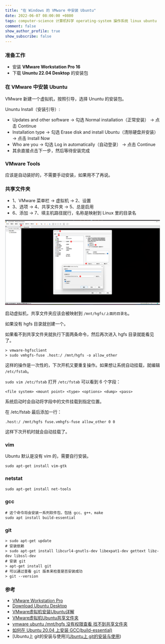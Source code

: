 ```yaml
---
title: "在 Windows 的 VMware 中安装 Ubuntu"
date: 2022-06-07 08:00:00 +0800
tags: computer-science 计算机科学 operating-system 操作系统 linux ubuntu
comment: false
show_author_profile: true
show_subscribe: false
---
```


### 准备工作

- 安装 **VMware Workstation Pro 16**
- 下载 **Ununtu 22.04 Desktop** 的安装包

### 在 VMware 中安装 Ubuntu

VMware 新建一个虚拟机，按照引导，选择 Ununtu 的安装包。

Ununtu Install（安装引导）:

- Updates and other software -> 勾选 Normal installation（正常安装） -> 点击 Continue
- Installation type -> 勾选 Erase disk and install Ubuntu（清除硬盘并安装） -> 点击 Install Now
- Who are you -> 勾选 Log in automatically（自动登录） -> 点击 Continue
- 其余直接点击下一步，然后等待安装完成

### VMware Tools

应该是自动装好的，不需要手动安装，如果用不了再说。

### 共享文件夹

- 1、VMware 菜单栏 -> 虚拟机 -> 2、设置
- 3、选项 -> 4、共享文件夹 -> 5、总是启用
- 6、添加 -> 7、填主机路径就行，名称是映射到 Linux 里的目录名

<div style="text-align: center; margin: 5px auto">
<img src="/image/computer-science/operating-system/linux/ubuntu/vmware-shared-folders.png">
</div>

启动虚拟机，共享文件夹应该会被映射到 `/mnt/hgfs/上面的目录名`。

如果没有 hgfs 目录就创建一个。

如果看不到共享文件夹就执行下面两条命令，然后再次进入 hgfs 目录就能看见了。

```
> vmware-hgfsclient
> sudo vmhgfs-fuse .host:/ /mnt/hgfs -o allow_other
```

这样的操作是一次性的，下次开机又要重复操作。如果想让系统自动挂载，就编辑 `/etc/fstab`。

`sudo vim /etc/fstab` 打开 `/etc/fstab` 可以看到 6 个字段：

```
<file system> <mount point> <type> <options> <dump> <pass>
```

系统启动时会自动将字段中的文件挂载到指定位置。

在 /etc/fstab 最后添加一行：

```
.host:/ /mnt/hgfs fuse.vmhgfs-fuse allow_other 0 0
```

这样下次开机时就会自动挂载了。

### vim

Ubuntu 默认是没有 vim 的，需要自行安装。

```
sudo apt-get install vim-gtk
```

### netstat

```
sudo apt-get install net-tools
```

### gcc

```shell
# 这个命令将会安装一系列软件包，包括 gcc、g++、make
sudo apt install build-essential
```

### git

```shell
> sudo apt-get update 
# 安装依赖
> sudo apt-get install libcurl4-gnutls-dev libexpat1-dev gettext libz-dev libssl-dev
# 安装 git
> apt-get install git
# 可以通过查看 git 版本来检查是否安装成功
> git --version
```

### 参考

- [VMware Workstation Pro](https://www.vmware.com/products/workstation-pro.html)
- [Download Ubuntu Desktop](https://ubuntu.com/download/desktop)
- [VMware虚拟机安装Ubuntu详解](https://zhuanlan.zhihu.com/p/477725832)
- [VMware虚拟机Ubuntu共享文件夹](https://blog.csdn.net/qq_16763983/article/details/121086240)
- [vmware ubuntu /mnt/hgfs 没有权限查看 找不到共享文件夹](http://dljz.nicethemes.cn/news/show-340389.html)
- [如何在 Ubuntu 20.04 上安装 GCC(build-essential)](https://blog.csdn.net/chiunbill/article/details/121803697)
- [Ubuntu上 git的安装与使用]([Ubuntu上 git的安装与使用](https://www.bilibili.com/read/cv7431710))
